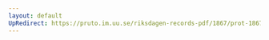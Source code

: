 ```yaml
---
layout: default
UpRedirect: https://pruto.im.uu.se/riksdagen-records-pdf/1867/prot-1867--ak--213/prot-1867--ak--213_007.pdf
---
```

